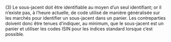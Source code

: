 (3) Le sous-jacent doit être identifiable au moyen d’un seul identifiant; or il n’existe pas, à l’heure actuelle, de code utilisé de manière généralisée sur les marchés pour identifier un sous-jacent dans un panier. Les contreparties doivent donc être tenues d’indiquer, au minimum, que le sous-jacent est un panier et utiliser les codes ISIN pour les indices standard lorsque c’est possible.